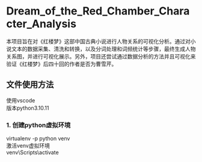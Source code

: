 # Dream_of_the_Red_Chamber_Character_Analysis
本项目旨在对《红楼梦》这部中国古典小说进行人物关系的可视化分析。通过对小说文本的数据采集、清洗和转换，以及分词处理和词频统计等步骤，最终生成人物关系图，并进行可视化展示。另外，项目还尝试通过数据分析的方法并且可视化来验证《红楼梦》后四十回的作者是否为曹雪芹。
## 文件使用方法
使用vscode  
版本python3.10.11
### 1. 创建python虚拟环境 
virtualenv -p python venv  
激活venv虚拟环境  
venv\Scripts\activate  

### 
